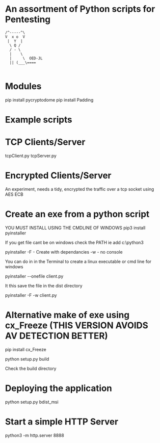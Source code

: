 # An assortment of Python scripts for Pentesting

 ```
 /^-----^\
 V  x o  V
  |  Y  |
   \ Q /
   / - \
   |    \
   |     \  OED-JL
   || (___\====
   
   ```
# Modules
pip install pycryptodome
pip install Padding

#  Example scripts

# TCP Clients/Server
tcpClient.py
tcpServer.py

# Encrypted Clients/Server

An experiment, needs a tidy, encrypted the traffic over a tcp socket using AES ECB

# Create an exe from a python script
YOU MUST INSTALL USING THE CMDLINE OF WINDOWS
pip3 install pyinstaller

If you get file cant be on windows check the PATH
ie add c:\python3

pyinstaller
-F - Create with dependancies
-w - no console

You can do in in the Terminal to create a linux executable or cmd line for windows

pyinstaller --onefile client.py

It this save the file in the dist directory

pyinstaller -F -w client.py

# Alternative make of exe using cx_Freeze (THIS VERSION AVOIDS AV DETECTION BETTER)

pip install cx_Freeze


python setup.py build

Check the build directory

# Deploying the application

python setup.py bdist_msi


# Start a simple HTTP Server
python3 -m http.server 8888
